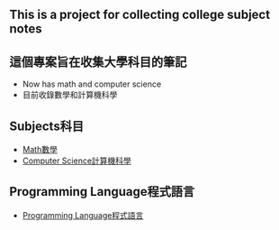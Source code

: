 ## This is a project for collecting college subject notes
## 這個專案旨在收集大學科目的筆記
* Now has math and computer science
* 目前收錄數學和計算機科學
## Subjects科目
* [Math數學](https://github.com/university-subject/Mathematic)
* [Computer Science計算機科學](https://github.com/university-subject/Computer-Science)
## Programming Language程式語言
* [Programming Language程式語言](https://github.com/university-subject/Programming-Language)
